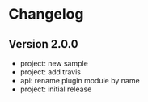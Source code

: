 
# Changelog

## Version 2.0.0

* project: new sample
* project: add travis
* api: rename plugin module by name
* project: initial release
